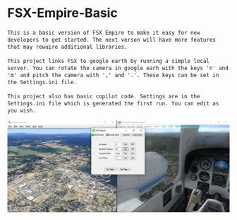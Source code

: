 # FSX-Empire-Basic
	This is a basic version of FSX Empire to make it easy for new developers to get started. The next verson will have more features that may rewuire additional libraries. 

	This project links FSX to google earth by running a simple local server. You can rotate the camera in google earh with the keys 'n' and 'm' and pitch the camera with ',' and '.'. These keys can be set in the Settings.ini file.

 	This project also has basic copilot code. Settings are in the Settings.ini file which is generated the first run. You can edit as you wish. 

![alt text](https://raw.githubusercontent.com/ScienceExp/FSX-Empire-Basic/main/FSX_Empire.jpg)


